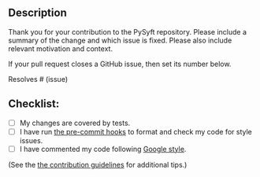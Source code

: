 ## Description

Thank you for your contribution to the PySyft repository.
Please include a summary of the change and which issue is fixed. Please also include relevant motivation and context.

If your pull request closes a GitHub issue, then set its number below.

Resolves # (issue)


## Checklist:
* [ ] My changes are covered by tests.
* [ ] I have run [the pre-commit hooks](https://github.com/OpenMined/PySyft/blob/master/CONTRIBUTING.md#setting-up-pre-commit-hook) to format and check my code for style issues.
* [ ] I have commented my code following [Google style](https://sphinxcontrib-napoleon.readthedocs.io/en/latest/example_google.html).

(See the [the contribution guidelines](https://github.com/OpenMined/PySyft/blob/master/CONTRIBUTING.md) for additional tips.)
